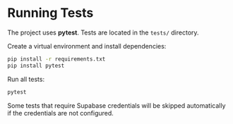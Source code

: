 # Running Tests

The project uses **pytest**. Tests are located in the `tests/` directory.

Create a virtual environment and install dependencies:

```bash
pip install -r requirements.txt
pip install pytest
```

Run all tests:

```bash
pytest
```

Some tests that require Supabase credentials will be skipped automatically if the credentials are not configured.

